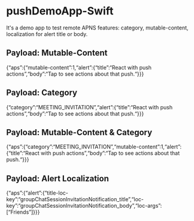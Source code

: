 # pushDemoApp-Swift
It's a demo app to test remote APNS features: category, mutable-content, localization for alert title or body.

## Payload: Mutable-Content
{“aps”:{“mutable-content”:1,“alert”:{“title”:“React with push actions”,“body”:“Tap to see actions about that push.“}}}

## Payload: Category
{“category”:“MEETING_INVITATION”,“alert”:{“title”:“React with push actions”,“body”:“Tap to see actions about that push.“}}}

## Payload: Mutable-Content & Category
{“aps”:{“category”:“MEETING_INVITATION”,“mutable-content”:1,“alert”:{“title”:“React with push actions”,“body”:“Tap to see actions about that push.“}}}

## Payload: Alert Localization
{“aps”:{“alert”:{“title-loc-key”:“groupChatSessionInvitationNotification_title”,“loc-key”:“groupChatSessionInvitationNotification_body”,“loc-args”:[“Friends”]}}}
